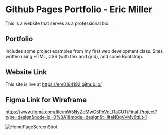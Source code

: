 # Github Pages Portfolio - Eric Miller 
This is a website that serves as a professional bio.

## Portfolio 
Includes some project examples from my first web development class. Sites written using HTML, CSS (with flex and grid), and some Bootstrap.

## Website Link
This site is live at https://em0194192.github.io/

## Figma Link for Wireframe
https://www.figma.com/file/mW5NyZdMwC5PnVeLf1aCUT/Final-Project?type=design&node-id=0%3A1&mode=design&t=IltaNBqVvMy6ttLt-1

![HomePageScreenShot](https://github.com/em0194192/em0194192.github.io/assets/147880851/e7a541e7-897c-414f-98a6-24dd0ba9d0e0)
